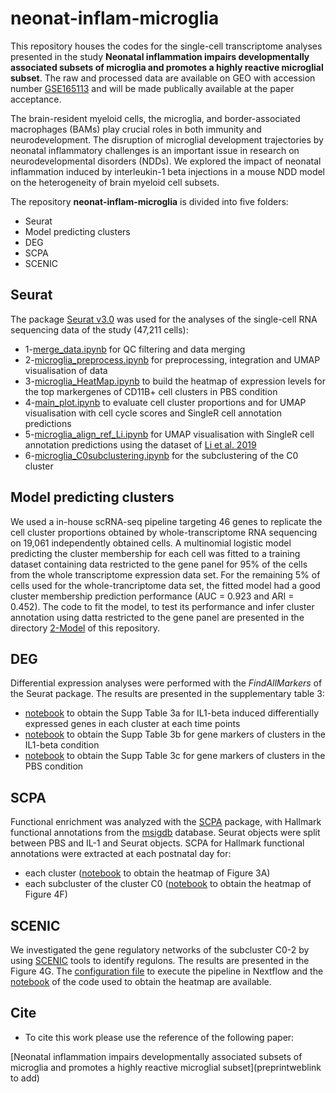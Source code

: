 # neonat-inflam-microglia

<!-- [![DOI](https://zenodo.org/badge/696752316.svg)](https://zenodo.org/doi/10.5281/zenodo.TO CREATE) -->

This repository houses the codes for the single-cell transcriptome analyses presented in the study **Neonatal inflammation impairs developmentally associated subsets of microglia and promotes a highly reactive microglial subset**. The raw and processed data are available on GEO with accession number [GSE165113](https://www.ncbi.nlm.nih.gov/geo/query/acc.cgi?acc=GSE165113) and will be made publically available at the paper acceptance. 

The brain-resident myeloid cells, the microglia, and border-associated macrophages (BAMs) play crucial roles in both immunity and neurodevelopment. The disruption of microglial development trajectories by neonatal inflammatory challenges is an important issue in research on neurodevelopmental disorders (NDDs). We explored the impact of neonatal inflammation induced by interleukin-1 beta injections in a mouse NDD model on the heterogeneity of brain myeloid cell subsets. 

The repository **neonat-inflam-microglia** is divided into five folders: 

  - Seurat
  - Model predicting clusters 
  - DEG
  - SCPA
  - SCENIC

## Seurat
The package [Seurat v3.0](https://doi.org/10.1016/j.cell.2019.05.031) was used for the analyses of the single-cell RNA sequencing data of the study (47,211 cells):
- 1-[merge_data.ipynb](https://github.com/INSERM-U1141-Neurodiderot/neonat-inflam-microglia/blob/main/1-Seurat/1-merge_data.ipynb) for QC filtering and data merging
- 2-[microglia_preprocess.ipynb](https://github.com/INSERM-U1141-Neurodiderot/neonat-inflam-microglia/blob/main/1-Seurat/2-microglia_preprocess.ipynb) for preprocessing, integration and UMAP visualisation of data
- 3-[microglia_HeatMap.ipynb](https://github.com/INSERM-U1141-Neurodiderot/neonat-inflam-microglia/blob/main/1-Seurat/3-microglia_HeatMap.ipynb) to build the heatmap of expression levels for the top markergenes of CD11B+ cell clusters in PBS condition
- 4-[main_plot.ipynb](https://github.com/INSERM-U1141-Neurodiderot/neonat-inflam-microglia/blob/main/1-Seurat/4-main_plot.ipynb) to evaluate cell cluster proportions and for UMAP visualisation with cell cycle scores and SingleR cell annotation predictions
- 5-[microglia_align_ref_Li.ipynb](https://github.com/INSERM-U1141-Neurodiderot/neonat-inflam-microglia/blob/main/1-Seurat/5-microglia_align_ref_Li.ipynb) for UMAP visualisation with SingleR cell annotation predictions using the dataset of [Li et al. 2019](https://doi.org/10.1016/j.neuron.2018.12.006)
- 6-[microglia_C0subclustering.ipynb](https://github.com/INSERM-U1141-Neurodiderot/neonat-inflam-microglia/blob/main/1-Seurat/6-microglia_C0subclustering.ipynb) for the subclustering of the C0 cluster

## Model predicting clusters 
We used a in-house scRNA-seq pipeline targeting 46 genes to replicate the cell cluster proportions obtained by whole-transcriptome RNA sequencing on 19,061 independently obtained cells. A multinomial logistic model predicting the cluster membership for each cell was fitted to a training dataset containing data restricted to the gene panel for 95% of the cells from the whole transcriptome expression data set. For the remaining 5% of cells used for the whole-trancriptome data set, the fitted model had a good cluster membership prediction performance (AUC = 0.923 and ARI = 0.452). The code to fit the model, to test its performance and infer cluster annotation using datta restricted to the gene panel are presented in the directory [2-Model](https://github.com/INSERM-U1141-Neurodiderot/neonat-inflam-microglia/tree/main/2-Model) of this repository. 

## DEG
Differential expression analyses were performed with the <i>FindAllMarkers</i> of the Seurat package. The results are presented in the supplementary table 3:
  - [notebook](https://github.com/INSERM-U1141-Neurodiderot/neonat-inflam-microglia/blob/main/3-DEG/supp_table_3a.ipynb) to obtain the Supp Table 3a for IL1-beta induced differentially expressed genes in each cluster at each time points
  - [notebook](https://github.com/INSERM-U1141-Neurodiderot/neonat-inflam-microglia/blob/main/3-DEG/supp_table_3b_IL1.ipynb) to obtain the Supp Table 3b for gene markers of clusters in the IL1-beta condition
  - [notebook](https://github.com/INSERM-U1141-Neurodiderot/neonat-inflam-microglia/blob/main/3-DEG/supp_table_3c_PBS.ipynb) to obtain the Supp Table 3c for gene markers of clusters in the PBS condition

## SCPA
Functional enrichment was analyzed with the [SCPA](https://doi.org/10.1016/j.celrep.2022.111697) package, with Hallmark functional annotations from the [msigdb](https://doi.org/10.1016/j.cels.2015.12.004) database. Seurat objects were split between PBS and IL-1 and Seurat objects. SCPA for Hallmark functional annotations were extracted at each postnatal day for:
- each cluster ([notebook](https://github.com/INSERM-U1141-Neurodiderot/neonat-inflam-microglia/blob/main/4-SCPA/SCPA_fig3.ipynb) to obtain the heatmap of Figure 3A)
- each subcluster of the cluster C0 ([notebook](https://github.com/INSERM-U1141-Neurodiderot/neonat-inflam-microglia/blob/main/4-SCPA/SCPA_fig4.ipynb) to obtain the heatmap of Figure 4F)

## SCENIC
We investigated the gene regulatory networks of the subcluster C0-2 by using [SCENIC](https://doi.org/10.1038/nmeth.4463) tools to identify regulons. The results are presented in the Figure 4G. The [configuration file](https://github.com/INSERM-U1141-Neurodiderot/neonat-inflam-microglia/blob/main/5-SCENIC/microglia.vsn-pipelines.complete.config) to execute the pipeline in Nextflow and the [notebook](https://github.com/INSERM-U1141-Neurodiderot/neonat-inflam-microglia/blob/main/5-SCENIC/microglia_C0_2subcluster_scenic.ipynb) of the code used to obtain the heatmap are available.

## Cite

+ To cite this work please use the reference of the following paper:

[Neonatal inflammation impairs developmentally associated subsets of microglia and promotes a highly reactive microglial subset](preprintweblink to add)
<!-- + BibTeX citation: -->
